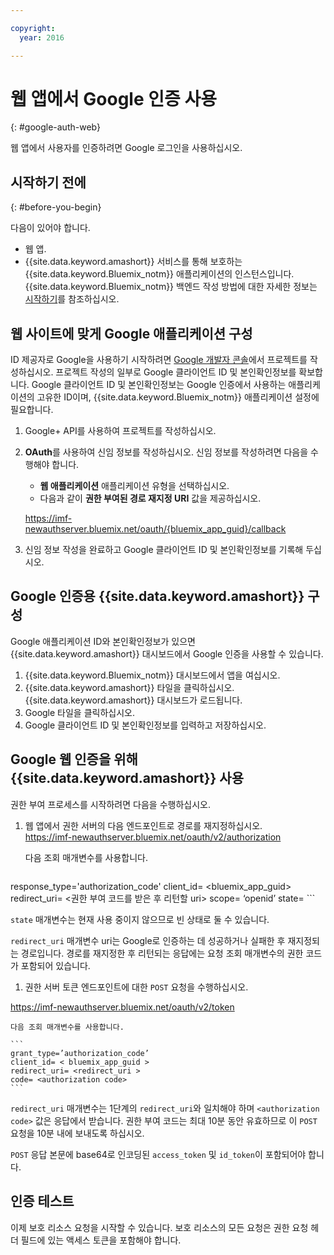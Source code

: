 ```yaml
---

copyright:
  year: 2016

---
```


# 웹 앱에서 Google 인증 사용
{: #google-auth-web}

웹 앱에서 사용자를 인증하려면 Google 로그인을 사용하십시오.


## 시작하기 전에
{: #before-you-begin}

다음이 있어야 합니다.
* 웹 앱.
* {{site.data.keyword.amashort}} 서비스를 통해 보호하는 {{site.data.keyword.Bluemix_notm}} 애플리케이션의 인스턴스입니다. {{site.data.keyword.Bluemix_notm}} 백엔드 작성 방법에 대한 자세한 정보는 [시작하기](index.html)를 참조하십시오.  

## 웹 사이트에 맞게 Google 애플리케이션 구성
ID 제공자로 Google을 사용하기 시작하려면 [Google 개발자 콘솔](https://console.developers.google.com)에서 프로젝트를 작성하십시오. 프로젝트 작성의 일부로 Google 클라이언트 ID 및 본인확인정보를 확보합니다. Google 클라이언트 ID 및 본인확인정보는 Google 인증에서 사용하는 애플리케이션의 고유한 ID이며, {{site.data.keyword.Bluemix_notm}} 애플리케이션 설정에 필요합니다.

1. Google+ API를 사용하여 프로젝트를 작성하십시오.
1. **OAuth**를 사용하여 신임 정보를 작성하십시오. 신임 정보를 작성하려면 다음을 수행해야 합니다.
    * **웹 애플리케이션** 애플리케이션 유형을 선택하십시오.
    * 다음과 같이 **권한 부여된 경로 재지정 URI** 값을 제공하십시오.

     https://imf-newauthserver.bluemix.net/oauth/{bluemix_app_guid}/callback
1. 신임 정보 작성을 완료하고 Google 클라이언트 ID 및 본인확인정보를 기록해 두십시오.


## Google 인증용 {{site.data.keyword.amashort}} 구성
Google 애플리케이션 ID와 본인확인정보가 있으면 {{site.data.keyword.amashort}} 대시보드에서 Google 인증을 사용할 수 있습니다.

1. {{site.data.keyword.Bluemix_notm}} 대시보드에서 앱을 여십시오. 
1. {{site.data.keyword.amashort}} 타일을 클릭하십시오. {{site.data.keyword.amashort}} 대시보드가 로드됩니다. 
1. Google 타일을 클릭하십시오.
1. Google 클라이언트 ID 및 본인확인정보를 입력하고 저장하십시오.


## Google 웹 인증을 위해 {{site.data.keyword.amashort}} 사용
권한 부여 프로세스를 시작하려면 다음을 수행하십시오. 

1. 웹 앱에서 권한 서버의 다음 엔드포인트로 경로를 재지정하십시오.  
  https://imf-newauthserver.bluemix.net/oauth/v2/authorization

    다음 조회 매개변수를 사용합니다. 
	```
response_type='authorization_code'
   client_id= <bluemix_app_guid>
   redirect_uri= <권한 부여 코드를 받은 후 리턴할 uri>
   scope= ‘openid’
   state= <state>
	```

  `state` 매개변수는 현재 사용 중이지 않으므로 빈 상태로 둘 수 있습니다. 

  `redirect_uri` 매개변수 uri는 Google로 인증하는 데 성공하거나 실패한 후 재지정되는 경로입니다.
  경로를 재지정한 후 리턴되는 응답에는 요청 조회 매개변수의 권한 코드가 포함되어 있습니다.
1. 권한 서버 토큰 엔드포인트에 대한 `POST` 요청을 수행하십시오.

 https://imf-newauthserver.bluemix.net/oauth/v2/token


    다음 조회 매개변수를 사용합니다. 

	```
  	grant_type=’authorization_code’
    client_id= < bluemix_app_guid >
    redirect_uri= <redirect_uri >
    code= <authorization code>
	```
`redirect_uri` 매개변수는 1단계의 `redirect_uri`와 일치해야 하며 `<authorization code>` 값은 응답에서 받습니다.
    권한 부여 코드는 최대 10분 동안 유효하므로 이 `POST` 요청을 10분 내에 보내도록 하십시오.

`POST` 응답 본문에 base64로 인코딩된 `access_token` 및 `id_token`이 포함되어야 합니다.

## 인증 테스트

이제 보호 리소스 요청을 시작할 수 있습니다.
보호 리소스의 모든 요청은 권한 요청 헤더 필드에 있는 액세스 토큰을 포함해야 합니다.


